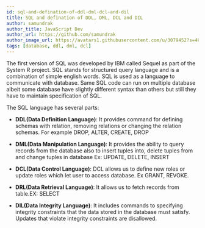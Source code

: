 ```yaml
---
id: sql-and-defination-of-ddl-dml-dcl-and-dil
title: SQL and defination of DDL, DML, DCL and DIL
author: samundrak
author_title: JavaScript Dev
author_url: https://github.com/samundrak
author_image_url: https://avatars1.githubusercontent.com/u/3079452?s=460&u=e5bd48488cb71b665ea5403192c6b8a963644a08&v=4
tags: [database, ddl, dml, dcl]
---
```


The first version of SQL was developed by IBM called Sequel as part of the System R project. SQL stands for structured query language and is a combination of simple english words. SQL is used as a language to communicate with database. Same SQL code can run on multiple database albeit some database have slightly different syntax than others but still they have to maintain specification of SQL.

<!-- truncate -->

The SQL language has several parts:

- **DDL(Data Definition Language)**: It provides command for defining schemas with relation, removing relations or changing the relation schemas. For example DROP, ALTER, CREATE, DROP

- **DML(Data Manipulation Language)**: It provides the ability to query records from the database also to insert tuples into, delete tuples from and change tuples in database Ex: UPDATE, DELETE, INSERT

- **DCL(Data Control Language)**: DCL allows us to define new roles or update roles which let user to access database. Ex GRANT, REVOKE.

- **DRL(Data Retrieval Language)**: It allows us to fetch records from table.EX: SELECT

- **DIL(Data Integrity Language)**: It includes commands to specifying integrity constraints that the data stored in the database must satisfy. Updates that violate integrity constraints are disallowed.
